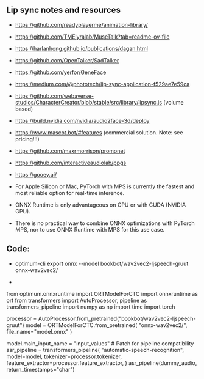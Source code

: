 ## Lip sync notes and resources

- https://github.com/readyplayerme/animation-library/
- https://github.com/TMElyralab/MuseTalk?tab=readme-ov-file
- https://harlanhong.github.io/publications/dagan.html
- https://github.com/OpenTalker/SadTalker
- https://github.com/yerfor/GeneFace
- https://medium.com/@phototech/lip-sync-application-f529ae7e59ca
- https://github.com/webaverse-studios/CharacterCreator/blob/stable/src/library/lipsync.js (volume based)
- https://build.nvidia.com/nvidia/audio2face-3d/deploy
- https://www.mascot.bot/#features (commercial solution. Note: see pricing!!!)
- https://github.com/maxrmorrison/promonet
- https://github.com/interactiveaudiolab/ppgs
- https://gooey.ai/

- For Apple Silicon or Mac, PyTorch with MPS is currently the fastest and most reliable option for real-time inference.
- ONNX Runtime is only advantageous on CPU or with CUDA (NVIDIA GPU).
- There is no practical way to combine ONNX optimizations with PyTorch MPS, nor to use ONNX Runtime with MPS for this use case.

## Code:

- optimum-cli export onnx --model bookbot/wav2vec2-ljspeech-gruut onnx-wav2vec2/

- 

from optimum.onnxruntime import ORTModelForCTC
import onnxruntime as ort
from transformers import AutoProcessor, pipeline as transformers_pipeline
import numpy as np
import time
import torch

processor = AutoProcessor.from_pretrained("bookbot/wav2vec2-ljspeech-gruut")
model = ORTModelForCTC.from_pretrained(
    "onnx-wav2vec2/",
    file_name="model.onnx"
)

model.main_input_name = "input_values" # Patch for pipeline compatibility
asr_pipeline = transformers_pipeline(
    "automatic-speech-recognition",
    model=model,
    tokenizer=processor.tokenizer,
    feature_extractor=processor.feature_extractor,
)
asr_pipeline(dummy_audio, return_timestamps="char")